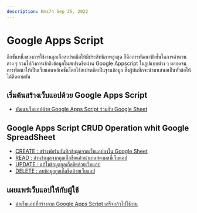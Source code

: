 ```yaml
---
description: Kms74 Sep 25, 2022
---
```


# Google Apps Script

อีกขั้นหนึ่งของการใช้งานกูลเกิ้ลสเปรดชีตให้มีประสิทธิภาพสูงสุด ก็คือการพัฒนาฟังชั่นในการคำนวนต่าง ๆ รวมไปถึงการเข้าถึงข้อมูลในสเปรดชีตผ่าน Google Appscript ในรูปแบบต่าง ๆ ตลอดจนการพัฒนาให้เป็นเว็บแอพพลิเคชั่นโดยใช้สเปรดชีตเป็นฐานข้อมูล ซึ่งผู้บันทึกจะนำมาเสนอเป็นหัวข้อให้ได้ติดตามกัน

## เริ่มต้นสร้างเว็บแอปด้วย Google Apps Script

* [พัฒนาเว็บแอปด้วย Google Apps Script ร่วมกับ Google Sheet][start]

## Google Apps Script CRUD Operation whit Google SpreadSheet

* [CREATE : สร้างฟอร์มบันทึกข้อมูลจากเว็บแอปลงใน Google Sheet][create]
* [READ   : อ่านข้อมูลจากกูลเกิ้ลชีตแล้วนำมาแสดงผลที่เว็บแอป][read]
* [UPDATE : แก้ไขข้อมูลกูลเกิ้ลชีตด้วยเว็บแอป][update]
* [DELETE : ลบข้อมูลกูลเกิ้ลชีตด้วยเว็บแอป][delete]

## เผยแพร่เว็บแอปให้กับผู้ใช้

* [นำเว็บแอปที่สร้างจาก Google Apps Script เสร็จแล้วไปใช้งาน][web_export]

[start]: https://kms74.gitbook.io/learn-to-be/google-apps-script/google-apps-script-google-sheet
[create]: https://kms74.gitbook.io/learn-to-be/google-apps-script/form-insert-data-to-google-sheet
[read]: https://kms74.gitbook.io/learn-to-be/google-apps-script/read-google-sheet-to-web-app
[update]: https://kms74.gitbook.io/learn-to-be/google-apps-script/google-apps-script
[delete]: https://kms74.gitbook.io/learn-to-be/google-apps-script/web-app-delete-row-from-sheet
[web_export]: https://kms74.gitbook.io/learn-to-be/google-apps-script/deploy-web-app

